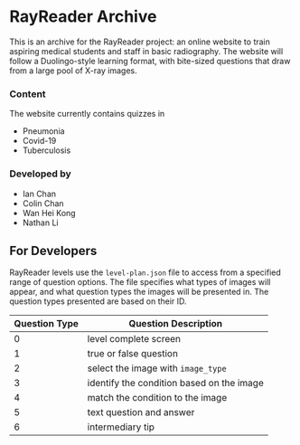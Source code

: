 # RayReader Archive

This is an archive for the RayReader project: an online website to train aspiring medical students and staff in basic radiography. The website will follow a Duolingo-style learning format, with bite-sized questions that draw from a large pool of X-ray images. 

### Content

The website currently contains quizzes in
- Pneumonia
- Covid-19
- Tuberculosis

### Developed by

- Ian Chan
- Colin Chan
- Wan Hei Kong
- Nathan Li

## For Developers

RayReader levels use the `level-plan.json` file to access from a specified range of question options. The file specifies what types of images will appear, and what question types the images will be presented in. The question types presented are based on their ID.

| Question Type | Question Description |
| - | - |
| 0 | level complete screen |
| 1 | true or false question |
| 2 | select the image with `image_type` |
| 3 | identify the condition based on the image |
| 4 | match the condition to the image |
| 5 | text question and answer |
| 6 | intermediary tip |
